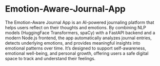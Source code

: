 # Emotion-Aware-Journal-App
The Emotion-Aware Journal App is an AI-powered journaling platform that helps users reflect on their thoughts and emotions. By combining NLP models (HuggingFace Transformers, spaCy) with a FastAPI backend and a modern Node.js frontend, the app automatically analyzes journal entries, detects underlying emotions, and provides meaningful insights into emotional patterns over time.  It’s designed to support self-awareness, emotional well-being, and personal growth, offering users a safe digital space to track and understand their feelings.
